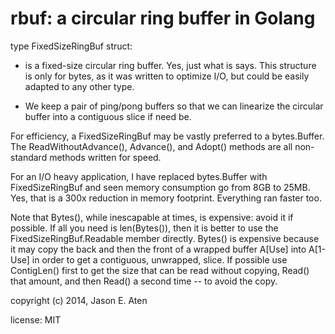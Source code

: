 rbuf: a circular ring buffer in Golang
====


type FixedSizeRingBuf struct:

   * is a fixed-size circular ring buffer. Yes, just what is says.
     This structure is only for bytes, as it was written to
     optimize I/O, but could be easily adapted to any other type.

   * We keep a pair of ping/pong buffers so that we can linearize
   the circular buffer into a contiguous slice if need be.

For efficiency, a FixedSizeRingBuf may be vastly preferred to
a bytes.Buffer. The ReadWithoutAdvance(), Advance(), and Adopt()
methods are all non-standard methods written for speed.

For an I/O heavy application, I have replaced bytes.Buffer with
FixedSizeRingBuf and seen memory consumption go from 8GB to 25MB.
Yes, that is a 300x reduction in memory footprint. Everything ran
faster too.

Note that Bytes(), while inescapable at times, is expensive: avoid
it if possible. If all you need is len(Bytes()), then it is better
to use the FixedSizeRingBuf.Readable member directly.
Bytes() is expensive because it may copy the back and then
the front of a wrapped buffer A[Use] into A[1-Use] in order to
get a contiguous, unwrapped, slice. If possible use ContigLen()
first to get the size that can be read without copying, Read() that
amount, and then Read() a second time -- to avoid the copy.

copyright (c) 2014, Jason E. Aten

license: MIT
